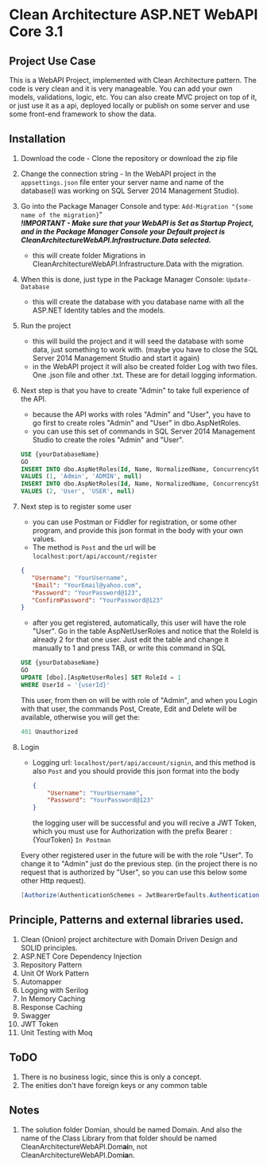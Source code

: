 # Clean Architecture ASP.NET WebAPI Core 3.1

## Project Use Case

This is a WebAPI Project, implemented with Clean Architecture pattern. The code is very clean and it is very manageable. 
You can add your own models, validations, logic, etc. You can also create MVC project on top of it, or just 
use it as a api, deployed locally or publish on some server and use some front-end framework to show the data.

## Installation

1.  Download the code - Clone the repository or download the zip file

2.  Change the connection string - In the WebAPI project in the ```appsettings.json``` file enter your server name 
    and name of the database(I was working on SQL Server 2014 Management Studio).

3.  Go into the Package Manager Console and type: ```Add-Migration "{some name of the migration}```"<br />
    ***!IMPORTANT - Make sure that your WebAPI is Set as Startup Project, and in the Package Manager Console your Default project is                                      CleanArchitectureWebAPI.Infrastructure.Data selected.***
    - this will create folder Migrations in CleanArchitectureWebAPI.Infrastructure.Data with the migration. 
      
4.  When this is done, just type in the Package Manager Console: ```Update-Database```
    - this will create the database with you database name with all the ASP.NET Identity tables and the models.
    
5.  Run the project
    - this will build the project and it will seed the database with some data, just something to work with. 
      (maybe you have to close the SQL Server 2014 Management Studio and start it again)
    - in the WebAPI project it will also be created folder Log with two files. One .json file and other .txt.
      These are for detail logging information.
    
6.  Next step is that you have to create "Admin" to take full experience of the API. 
    - because the API works with roles "Admin" and "User", you have to go first to create roles "Admin" and "User" in dbo.AspNetRoles.
    - you can use this set of commands in SQL Server 2014 Management Studio to create the roles "Admin" and "User".

    ```sql
    USE {yourDatabaseName}
    GO
    INSERT INTO dbo.AspNetRoles(Id, Name, NormalizedName, ConcurrencyStamp)
    VALUES (1, 'Admin', 'ADMIN', null)
    INSERT INTO dbo.AspNetRoles(Id, Name, NormalizedName, ConcurrencyStamp)
    VALUES (2, 'User', 'USER', null)
    ```
    
7.  Next step is to register some user
    - you can use Postman or Fiddler for registration, or some other program, and provide this json format in the body with your own values.
    - The method is ```Post``` and the url will be ```localhost:port/api/account/register```
    ```json
    {
       "Username": "YourUsername",
       "Email": "YourEmail@yahoo.com",
       "Password": "YourPassword@123",
       "ConfirmPassword": "YourPassword@123"
    }
     ```
    - after you get registered, automatically, this user will have the role "User". 
       Go in the table AspNetUserRoles and notice that the RoleId is already 2 for that one user. 
       Just edit the table and change it manually to 1 and press TAB,
       or write this command in SQL
       
    ```sql
    USE {yourDatabaseName}
    GO
    UPDATE [dbo].[AspNetUserRoles] SET RoleId = 1 
    WHERE UserId = '{userId}'
    ```
       
       This user, from then on will be with role of "Admin", and when you Login with that user,
       the commands Post, Create, Edit and Delete will be available, otherwise you will get the:
       ```js 
       401 Unauthorized
       ```
8.  Login
    - Logging url: ```localhost/port/api/account/signin```, and this method is also ```Post``` and you should provide this json format into the body
      ```json
      {
          "Username": "YourUsername",
          "Password": "YourPassword@123"
      }
      ```
      the logging user will be successful and you will recive a JWT Token, 
      which you must use for Authorization with the prefix Bearer : {YourToken}
      `
      In Postman
      `
       
       
    
    Every other registered user in the future will be with the role "User". To change it to "Admin" just do the previous step. 
    (in the project there is no request that is authorized by "User", so you can use this below some other Http request).<br />
      ```C#
      [Authorize(AuthenticationSchemes = JwtBearerDefaults.AuthenticationScheme, Roles = "User")]
      ``` 
## Principle, Patterns and external libraries used.

1. Clean (Onion) project architecture with Domain Driven Design and SOLID principles.
2. ASP.NET Core Dependency Injection
3. Repository Pattern
4. Unit Of Work Pattern
5. Automapper
6. Logging with Serilog
7. In Memory Caching
8. Response Caching
9. Swagger
10. JWT Token
11. Unit Testing with Moq

## ToDO

1. There is no business logic, since this is only a concept.
2. The enities don't have foreign keys or any common table

## Notes
1. The solution folder Domian, should be named Domain. And also the name of the Class Library from that folder should be named CleanArchitectureWebAPI.Dom**ai**n, not CleanArchitectureWebAPI.Dom**ia**n.

